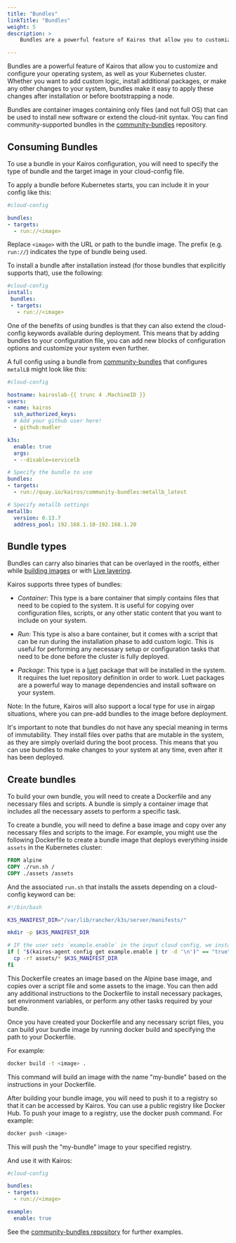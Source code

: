 ```yaml
---
title: "Bundles"
linkTitle: "Bundles"
weight: 5
description: >
    Bundles are a powerful feature of Kairos that allow you to customize and configure your operating system. This section explains how to use and build custom bundles.

---
```


Bundles are a powerful feature of Kairos that allow you to customize and configure your operating system, as well as your Kubernetes cluster. Whether you want to add custom logic, install additional packages, or make any other changes to your system, bundles make it easy to apply these changes after installation or before bootstrapping a node.

Bundles are container images containing only files (and not full OS) that can be used to install new software or extend the cloud-init syntax. You can find community-supported bundles in the [community-bundles](https://github.com/kairos-io/community-bundles) repository.

## Consuming Bundles

To use a bundle in your Kairos configuration, you will need to specify the type of bundle and the target image in your cloud-config file.

To apply a bundle before Kubernetes starts, you can include it in your config like this:

```yaml
#cloud-config

bundles:
- targets:
  - run://<image>
```

Replace `<image>` with the URL or path to the bundle image. The prefix (e.g. `run://`) indicates the type of bundle being used.

To install a bundle after installation instead (for those bundles that explicitly supports that), use the following:

```yaml
#cloud-config
install:
 bundles:
 - targets:
   - run://<image>
```

One of the benefits of using bundles is that they can also extend the cloud-config keywords available during deployment. This means that by adding bundles to your configuration file, you can add new blocks of configuration options and customize your system even further.

A full config using a bundle from [community-bundles](https://github.com/kairos-io/community-bundles) that configures `metalLB` might look like this:

```yaml
#cloud-config

hostname: kairoslab-{{ trunc 4 .MachineID }}
users:
- name: kairos
  ssh_authorized_keys:
  # Add your github user here!
  - github:mudler

k3s:
  enable: true
  args:
  - --disable=servicelb

# Specify the bundle to use
bundles:
- targets:
  - run://quay.io/kairos/community-bundles:metallb_latest

# Specify metallb settings
metallb:
  version: 0.13.7
  address_pool: 192.168.1.10-192.168.1.20
```

## Bundle types

Bundles can carry also binaries that can be overlayed in the rootfs, either while [building images](/docs/advanced/build) or with [Live layering](https://kairos.io/docs/advanced/livelayering/).


Kairos supports three types of bundles:

- *Container*: This type is a bare container that simply contains files that need to be copied to the system. It is useful for copying over configuration files, scripts, or any other static content that you want to include on your system.

- *Run*: This type is also a bare container, but it comes with a script that can be run during the installation phase to add custom logic. This is useful for performing any necessary setup or configuration tasks that need to be done before the cluster is fully deployed.

- *Package*: This type is a [luet](https://luet.io) package that will be installed in the system. It requires the luet repository definition in order to work. Luet packages are a powerful way to manage dependencies and install software on your system.

Note: In the future, Kairos will also support a local type for use in airgap situations, where you can pre-add bundles to the image before deployment.

It's important to note that bundles do not have any special meaning in terms of immutability. They install files over paths that are mutable in the system, as they are simply overlaid during the boot process. This means that you can use bundles to make changes to your system at any time, even after it has been deployed.


## Create bundles

To build your own bundle, you will need to create a Dockerfile and any necessary files and scripts. A bundle is simply a container image that includes all the necessary assets to perform a specific task.

To create a bundle, you will need to define a base image and copy over any necessary files and scripts to the image. For example, you might use the following Dockerfile to create a bundle image that deploys everything inside `assets` in the Kubernetes cluster:

```Dockerfile
FROM alpine
COPY ./run.sh /
COPY ./assets /assets
```

And the associated `run.sh` that installs the assets depending on a cloud-config keyword can be:

```bash
#!/bin/bash

K3S_MANIFEST_DIR="/var/lib/rancher/k3s/server/manifests/"

mkdir -p $K3S_MANIFEST_DIR

# IF the user sets `example.enable` in the input cloud config, we install our assets
if [ "$(kairos-agent config get example.enable | tr -d '\n')" == "true" ]; then
  cp -rf assets/* $K3S_MANIFEST_DIR
fi
```

This Dockerfile creates an image based on the Alpine base image, and copies over a script file and some assets to the image. 
You can then add any additional instructions to the Dockerfile to install necessary packages, set environment variables, or perform any other tasks required by your bundle.

Once you have created your Dockerfile and any necessary script files, you can build your bundle image by running docker build and specifying the path to your Dockerfile. 

For example:

```bash
docker build -t <image> .
```

This command will build an image with the name "my-bundle" based on the instructions in your Dockerfile.

After building your bundle image, you will need to push it to a registry so that it can be accessed by Kairos. You can use a public registry like Docker Hub. To push your image to a registry, use the docker push command. For example:

```bash
docker push <image>
```

This will push the "my-bundle" image to your specified registry.

And use it with Kairos:

```yaml
#cloud-config

bundles:
- targets:
  - run://<image>

example:
  enable: true
```

See the [community-bundles repository](https://github.com/kairos-io/community-bundles) for further examples.